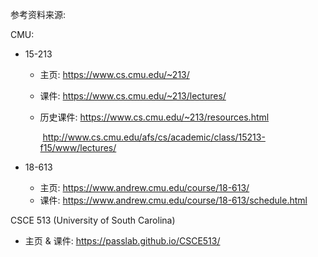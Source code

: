 参考资料来源:

CMU:

* 15-213

  * 主页: https://www.cs.cmu.edu/~213/

  * 课件: https://www.cs.cmu.edu/~213/lectures/

  * 历史课件: https://www.cs.cmu.edu/~213/resources.html

    ​                 http://www.cs.cmu.edu/afs/cs/academic/class/15213-f15/www/lectures/

* 18-613

  * 主页: https://www.andrew.cmu.edu/course/18-613/
  * 课件: https://www.andrew.cmu.edu/course/18-613/schedule.html

CSCE 513 (Un‍‍‌‌‌‌‌‌‍‌‍‍‌‌‌‌‌‌‌‌‌‌‌‍‌‍‌‍‌‌‌‍iversity of South Carolina)

* 主页 &  课件: https://passlab.github.io/CSCE513/
